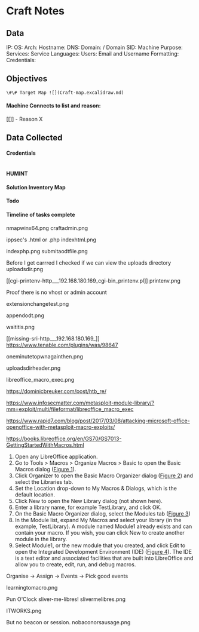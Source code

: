 # Craft Notes

## Data 

IP: 
OS:
Arch:
Hostname:
DNS:
Domain:  / Domain SID:
Machine Purpose: 
Services:
Service Languages:
Users:
Email and Username Formatting:
Credentials:

## Objectives

`\#\# Target Map ![](Craft-map.excalidraw.md)`

#### Machine Connects to list and reason:

[[]] - Reason X

## Data Collected

#### Credentials
```
```

#### HUMINT


#### Solution Inventory Map


#### Todo 


#### Timeline of tasks complete
      
nmapwinx64.png
craftadmin.png

ippsec's .html or .php
indexhtml.png

indexphp.png
submitaodtfile.png

Before I get carrred I checked if we can view the uploads directory 
uploadsdir.png

[[cgi-printenv-http___192.168.180.169_cgi-bin_printenv.pl]]
printenv.png

Proof there is no vhost or admin account 

extensionchangetest.png


appendodt.png

waititis.png

[[missing-sri-http___192.168.180.169_]] https://www.tenable.com/plugins/was/98647

oneminutetopwnagainthen.png

uploadsdirheader.png

libreoffice_macro_exec.png


https://dominicbreuker.com/post/htb_re/

https://www.infosecmatter.com/metasploit-module-library/?mm=exploit/multi/fileformat/libreoffice_macro_exec

https://www.rapid7.com/blog/post/2017/03/08/attacking-microsoft-office-openoffice-with-metasploit-macro-exploits/

https://books.libreoffice.org/en/GS70/GS7013-GettingStartedWithMacros.html
1. Open any LibreOffice application.
2. Go to Tools > Macros > Organize Macros > Basic to open the Basic Macros dialog ([Figure 1](https://books.libreoffice.org/en/GS70/GS7013-GettingStartedWithMacros.html#seqrefFigure0)).
3. Click Organizer to open the Basic Macro Organizer dialog ([Figure 2](https://books.libreoffice.org/en/GS70/GS7013-GettingStartedWithMacros.html#seqrefFigure1)) and select the Libraries tab.
4. Set the Location drop-down to My Macros & Dialogs, which is the default location.
5. Click New to open the New Library dialog (not shown here).
6. Enter a library name, for example TestLibrary, and click OK.
7. On the Basic Macro Organizer dialog, select the Modules tab ([Figure 3](https://books.libreoffice.org/en/GS70/GS7013-GettingStartedWithMacros.html#seqrefFigure2))
8. In the Module list, expand My Macros and select your library (in the example, TestLibrary). A module named Module1 already exists and can contain your macro. If you wish, you can click New to create another module in the library.
9. Select Module1, or the new module that you created, and click Edit to open the Integrated Development Environment (IDE) ([Figure 4](https://books.libreoffice.org/en/GS70/GS7013-GettingStartedWithMacros.html#seqrefFigure3)). The IDE is a text editor and associated facilities that are built into LibreOffice and allow you to create, edit, run, and debug macros.

Organise -> Assign -> Events -> Pick good events

learningtomacro.png


Pun O'Clock sliver-me-libres! 
slivermelibres.png


ITWORKS.png

But no beacon or session.
nobaconorsausage.png


